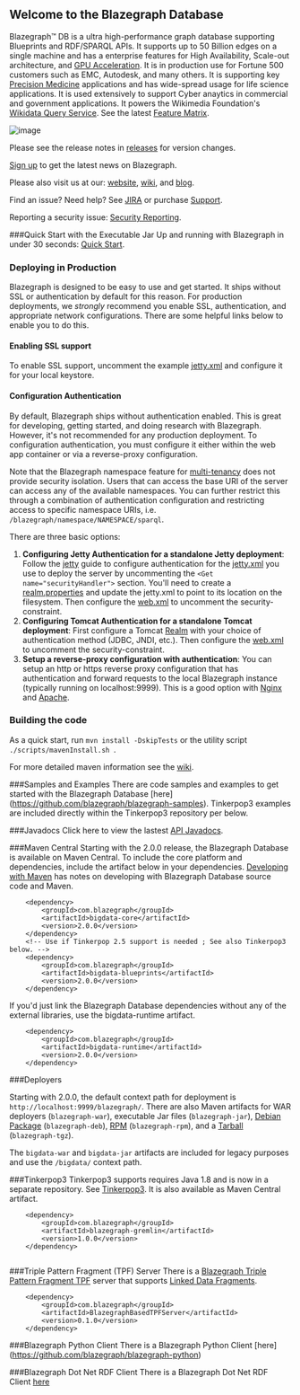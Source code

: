 ## Welcome to the Blazegraph Database
Blazegraph™ DB is a ultra high-performance graph database supporting Blueprints and RDF/SPARQL APIs. It supports up to 50 Billion edges on a single machine and has a enterprise features for High Availability, Scale-out architecture, and [GPU Acceleration](https://www.blazegraph.com/product/gpu-accelerated/). It is in production use for Fortune 500 customers such as EMC, Autodesk, and many others.  It is supporting key [Precision Medicine](http://www.syapse.com) applications and has wide-spread usage for life science applications.  It is used extensively to support Cyber anaytics in commercial and government applications.  It powers the Wikimedia Foundation's [Wikidata Query Service](https://query.wikidata.org/).  See the latest [Feature Matrix](http://www.blazegraph.com/product/).

![image](http://blog.blazegraph.com/wp-content/uploads/2015/07/blazegraph_by_systap_favicon.png)

Please see the release notes in [releases](bigdata/src/releases) for version changes.

[Sign up](http://eepurl.com/VLpUj) to get the latest news on Blazegraph.

Please also visit us at our: [website](https://www.blazegraph.com), [wiki](https://wiki.blazegraph.com), and [blog](https://blog.blazegraph.com/).

Find an issue?   Need help?  See [JIRA](https://jira.blazegraph.com) or purchase [Support](https://www.blazegraph.com/buy).

Reporting a security issue: [Security Reporting](Security.md).

###Quick Start with the Executable Jar
Up and running with Blazegraph in under 30 seconds:  [Quick Start](https://wiki.blazegraph.com/wiki/index.php/Quick_Start).

### Deploying in Production ###
Blazegraph is designed to be easy to use and get started. It ships without SSL or authentication by default for this reason. For production deployments, we _strongly_ recommend you enable SSL, authentication, and appropriate network configurations. There are some helpful links below to enable you to do this. 

#### Enabling SSL support ####
To enable SSL support, uncomment the example [jetty.xml](blazegraph-jar/src/main/resources/jetty.xml#L141) and configure it for your local keystore.

#### Configuration Authentication ####
By default, Blazegraph ships without authentication enabled. This is great for developing, getting started, and doing research with Blazegraph. However, it's not recommended for any production deployment. To configuration authentication, you must configure it either within the web app container or via a reverse-proxy configuration.

Note that the Blazegraph namespace feature for [multi-tenancy](https://wiki.blazegraph.com/wiki/index.php/REST_API#Multi-Tenancy_API) does not provide security isolation. Users that can access the base URI of the server can access any of the available namespaces. You can further restrict this through a combination of authentication configuration and restricting access to specific namespace URIs, i.e. `/blazegraph/namespace/NAMESPACE/sparql`.

There are three basic options:

1. **Configuring Jetty Authentication for a standalone Jetty deployment**:  Follow the [jetty](http://www.eclipse.org/jetty/documentation/9.2.22.v20170531/configuring-security-authentication.html) guide to configure authentication for the [jetty.xml](blazegraph-jar/src/main/resources/jetty.xml) you use to deploy the server by uncommenting the `<Get name="securityHandler">` section. You'll need to create a [realm.properties](blazegraph-jar/src/main/resources/realm.properties) and update the jetty.xml to point to its location on the filesystem.  Then configure the [web.xml](bigdata-war-html/src/main/webapp/WEB-INF/web.xml) to uncomment the security-constraint.
1. **Configuring Tomcat Authentication for a standalone Tomcat deployment**:  First configure a Tomcat [Realm](https://tomcat.apache.org/tomcat-7.0-doc/realm-howto.html) with your choice of authentication method (JDBC, JNDI, etc.). Then configure the [web.xml](bigdata-war-html/src/main/webapp/WEB-INF/web.xml) to uncomment the security-constraint.
1. **Setup a reverse-proxy configuration with authentication**:  You can setup an http or https reverse proxy configuration that has authentication and forward requests to the local Blazegraph instance (typically running on localhost:9999). This is a good option with [Nginx](https://community.openhab.org/t/using-nginx-reverse-proxy-authentication-and-https/14542) and [Apache](https://stackoverflow.com/questions/5011102/apache-reverse-proxy-with-basic-authentication). 

### Building the code
As a quick start, run `mvn install -DskipTests` or the utility script `./scripts/mavenInstall.sh `.

For more detailed maven information see the [wiki](https://wiki.blazegraph.com/wiki/index.php/MavenNotes). 

###Samples and Examples
There are code samples and examples to get started with the Blazegraph Database [here] (https://github.com/blazegraph/blazegraph-samples).  Tinkerpop3 examples are included directly within the Tinkerpop3 repository per below.

###Javadocs
Click here to view the lastest [API Javadocs](https://blazegraph.github.io/database/apidocs/index.html).

###Maven Central
Starting with the 2.0.0 release, the Blazegraph Database is available on Maven Central.  To include the core platform and dependencies, include the artifact below in your dependencies.   [Developing with Maven](https://wiki.blazegraph.com/wiki/index.php/MavenNotes) has notes on developing with Blazegraph Database source code and Maven.

```
    <dependency>
        <groupId>com.blazegraph</groupId>
        <artifactId>bigdata-core</artifactId>
        <version>2.0.0</version>
    </dependency>
    <!-- Use if Tinkerpop 2.5 support is needed ; See also Tinkerpop3 below. -->
    <dependency>
        <groupId>com.blazegraph</groupId>
        <artifactId>bigdata-blueprints</artifactId>
        <version>2.0.0</version>
    </dependency>
```

If you'd just link the Blazegraph Database dependencies without any of the external libraries, use the bigdata-runtime artifact.

```
    <dependency>
        <groupId>com.blazegraph</groupId>
        <artifactId>bigdata-runtime</artifactId>
        <version>2.0.0</version>
    </dependency>
```

###Deployers

Starting with 2.0.0, the default context path for deployment is `http://localhost:9999/blazegraph/`.  There are also Maven artifacts for WAR deployers (`blazegraph-war`), executable Jar files (`blazegraph-jar`), [Debian Package](blazegraph-deb/) (`blazegraph-deb`), [RPM](blazegraph-rpm/) (`blazegraph-rpm`), and a [Tarball](blazegraph-tgz/) (`blazegraph-tgz`).

The `bigdata-war` and `bigdata-jar` artifacts are included for legacy purposes and use the `/bigdata/` context path.

###Tinkerpop3
Tinkerpop3 supports requires Java 1.8 and is now in a separate repository.  See [Tinkerpop3](https://github.com/blazegraph/tinkerpop3).  It is also available as Maven Central artifact.

```
    <dependency>
        <groupId>com.blazegraph</groupId>
        <artifactId>blazegraph-gremlin</artifactId>
        <version>1.0.0</version>
    </dependency>
    
```

###Triple Pattern Fragment (TPF) Server
There is a [Blazegraph Triple Pattern Fragment TPF](https://github.com/blazegraph/BlazegraphBasedTPFServer) server that supports [Linked Data Fragments](http://linkeddatafragments.org/).

```
    <dependency>
        <groupId>com.blazegraph</groupId>
        <artifactId>BlazegraphBasedTPFServer</artifactId>
        <version>0.1.0</version>
    </dependency>
```    

###Blazegraph Python Client
There is a Blazegraph Python Client [here] (https://github.com/blazegraph/blazegraph-python)

###Blazegraph Dot Net RDF Client
There is a Blazegraph Dot Net RDF Client [here](https://github.com/blazegraph/blazegraph-dotnetrdf)
